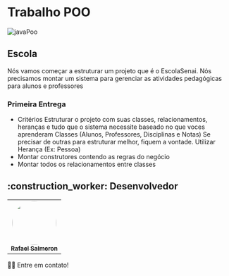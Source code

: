 # Trabalho POO
![javaPoo](https://github.com/user-attachments/assets/1ffe11ad-bd20-4ffb-9b15-6bfe59908c89)

## Escola

Nós vamos começar a estruturar um projeto que é o EscolaSenai.
Nós precisamos montar um sistema para gerenciar as atividades
pedagógicas para alunos e professores


### Primeira Entrega
- Critérios
Estruturar o projeto com suas classes, relacionamentos, heranças e
tudo que o sistema necessite baseado no que voces aprenderam
Classes (Alunos, Professores, Disciplinas e Notas) Se precisar de
outras para estruturar melhor, fiquem a vontade.
Utilizar Herança (Ex: Pessoa)
- Montar construtores contendo as regras do
negócio
- Montar todos os relacionamentos entre classes


<h2 id="desenvolvedor">:construction_worker: Desenvolvedor</h2>
<table> 
<tr>
 <td align="center"><a href="https://github.com/rafasalmeron"><img style="border-radius: 50%" src="https://avatars.githubusercontent.com/u/94733546?v=4" width="100px" alt=""/>
 <br />
 <sub><b>Rafael Salmeron</b></sub></a> <a href="https://github.com/rafasalmeron"></a></td>
</tr>
</table>

👋🏽 Entre em contato!
